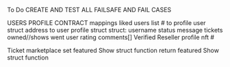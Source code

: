 To Do
CREATE AND TEST ALL FAILSAFE AND FAIL CASES

USERS PROFILE CONTRACT
    mappings
        liked users list
        # to profile user struct
        address to user profile struct
    struct:
        username
        status message
        tickets owned//shows went
        user rating
        comments[]
        Verified Reseller
        profile nft #
        




Ticket marketplace
    set featured Show struct function
    return featured Show struct function
